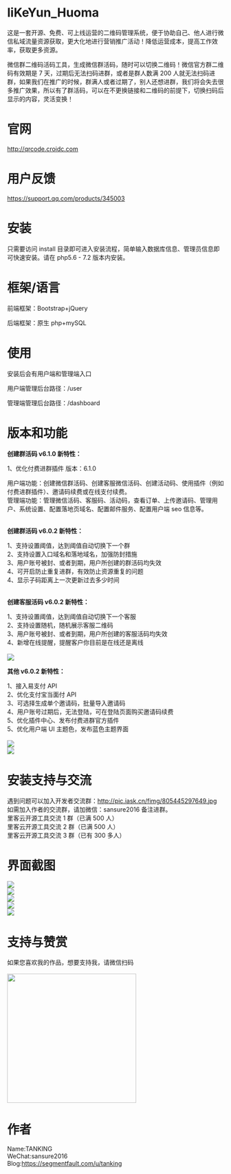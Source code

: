 # liKeYun_Huoma

这是一套开源、免费、可上线运营的二维码管理系统，便于协助自己、他人进行微信私域流量资源获取，更大化地进行营销推广活动！降低运营成本，提高工作效率，获取更多资源。

微信群二维码活码工具，生成微信群活码，随时可以切换二维码！微信官方群二维码有效期是 7 天，过期后无法扫码进群，或者是群人数满 200 人就无法扫码进群，如果我们在推广的时候，群满人或者过期了，别人还想进群，我们将会失去很多推广效果，所以有了群活码，可以在不更换链接和二维码的前提下，切换扫码后显示的内容，灵活变换！

# 官网

http://qrcode.croidc.com

# 用户反馈

https://support.qq.com/products/345003

# 安装

只需要访问 install 目录即可进入安装流程，简单输入数据库信息、管理员信息即可快速安装。请在 php5.6 - 7.2 版本内安装。

# 框架/语言

前端框架：Bootstrap+jQuery

后端框架：原生 php+mySQL

# 使用

安装后会有用户端和管理端入口

用户端管理后台路径：/user

管理端管理后台路径：/dashboard

# 版本和功能

**创建群活码 v6.1.0 新特性：**

1、优化付费进群插件
版本：6.1.0

用户端功能：创建微信群活码、创建客服微信活码、创建活动码、使用插件（例如付费进群插件）、邀请码续费或在线支付续费。<br/>
管理端功能：管理微信活码、客服码、活动码，查看订单、上传邀请码、管理用户、系统设置、配置落地页域名、配置邮件服务、配置用户端 seo 信息等。<br/><br/>

**创建群活码 v6.0.2 新特性：**

1、支持设置阈值，达到阈值自动切换下一个群<br/>
2、支持设置入口域名和落地域名，加强防封措施<br/>
3、用户账号被封、或者到期，用户所创建的群活码均失效<br/>
4、可开启防止重复进群，有效防止资源重复的问题<br/>
4、显示子码距离上一次更新过去多少时间<br/><br/>

**创建客服活码 v6.0.2 新特性：**

1、支持设置阈值，达到阈值自动切换下一个客服<br/>
2、支持设置随机，随机展示客服二维码<br/>
3、用户账号被封、或者到期，用户所创建的客服活码均失效<br/>
4、新增在线提醒，提醒客户你目前是在线还是离线<br/><br/>
<img src="http://inews.gtimg.com/newsapp_bt/0/13880882627/641" /><br/>

**其他 v6.0.2 新特性：**

1、接入易支付 API<br/>
2、优化支付宝当面付 API<br/>
3、可选择生成单个邀请码，批量导入邀请码<br/>
4、用户账号过期后，无法登陆，可在登陆页面购买邀请码续费<br/>
5、优化插件中心、发布付费进群官方插件<br/>
5、优化用户端 UI 主题色，发布蓝色主题界面<br/><br/>
<img src="https://p1-bk.byteimg.com/tos-cn-i-mlhdmxsy5m/b1d95cbc2d1d4640bf83a2efb60041bb~tplv-mlhdmxsy5m-q75:0:0.image" /><br/>
<img src="http://inews.gtimg.com/newsapp_bt/0/13880849020/641" /><br/>

# 安装支持与交流

遇到问题可以加入开发者交流群：http://pic.iask.cn/fimg/805445297649.jpg
<br/>
如需加入作者的交流群，请加微信：sansure2016 备注进群。<br/>
里客云开源工具交流 1 群（已满 500 人）<br/>
里客云开源工具交流 2 群（已满 500 人）<br/>
里客云开源工具交流 3 群（已有 300 多人）

# 界面截图

<img src="https://p.pstatp.com/origin/pgc-image/8e35fd001c4f4eeb9583c16f4c49a7d5" /><br/>
<img src="https://p.pstatp.com/origin/pgc-image/551239b6214442218d92caa42e3a3b44" /><br/>
<img src="https://p.pstatp.com/origin/pgc-image/8f744f7074de49539e68e8326ad80979" /><br/>
<img src="https://p.pstatp.com/origin/pgc-image/7cfb0f097f6f4026b248af08cdc3d692" /><br/>
<img src="https://p.pstatp.com/origin/pgc-image/6aa55bf4b80b4223ad1e95c7252ad306" /><br/>

# 支持与赞赏

如果您喜欢我的作品，想要支持我，请微信扫码<br/><br/>
<img src="https://p.pstatp.com/origin/pgc-image/c4f1d6b7532445debd0bedc88bb71d1f" width="300"/>

# 作者

Name:TANKING<br/>
WeChat:sansure2016<br/>
Blog:https://segmentfault.com/u/tanking<br/>
